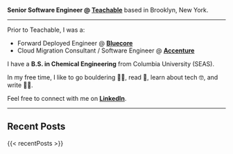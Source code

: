 **Senior Software Engineer @ [Teachable](https://teachable.com/)** based in Brooklyn, New York.

---

Prior to Teachable, I was a: 
- Forward Deployed Engineer @ **[Bluecore](https://www.bluecore.com/)**
- Cloud Migration Consultant / Software Engineer @ **[Accenture](https://www.accenture.com/us-en)**

I have a **B.S. in Chemical Engineering** from Columbia University (SEAS).

In my free time, I like to go bouldering 🧗‍♂️, read 📖, learn about tech 🤓, and write ✍🏽.

Feel free to connect with me on **[LinkedIn](https://www.linkedin.com/in/nsiraj/)**.

---

## **Recent Posts**

{{< recentPosts >}}